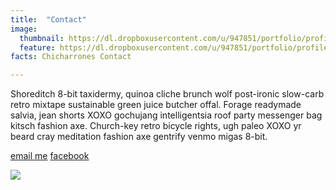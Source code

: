```yaml
---
title:  "Contact"
image:
  thumbnail: https://dl.dropboxusercontent.com/u/947851/portfolio/profile/profile-thumb-03.png
  feature: https://dl.dropboxusercontent.com/u/947851/portfolio/profile/profile-thumb-03.png
facts: Chicharrones Contact

---
```

Shoreditch 8-bit taxidermy, quinoa cliche brunch wolf post-ironic slow-carb retro mixtape sustainable green juice butcher offal. Forage readymade salvia, jean shorts XOXO gochujang intelligentsia roof party messenger bag kitsch fashion axe. Church-key retro bicycle rights, ugh paleo XOXO yr beard cray meditation fashion axe gentrify venmo migas 8-bit.

[email me](mailto:{{site.email}})
[facebook](http://www.{{site.facebook}})

<a class="social-icon" href="http://www.{{site.instagram}}"><img src="{{ site.baseurl}}/assets/images/iconmonstr-instagram-14.svg"></a>
